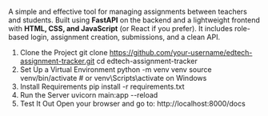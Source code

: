 A simple and effective tool for managing assignments between teachers and students. Built using **FastAPI** on the backend and a lightweight frontend with **HTML, CSS, and JavaScript** (or React if you prefer). It includes role-based login, assignment creation, submissions, and a clean API.
1. Clone the Project
git clone https://github.com/your-username/edtech-assignment-tracker.git
cd edtech-assignment-tracker
2. Set Up a Virtual Environment
python -m venv venv
source venv/bin/activate  # or venv\Scripts\activate on Windows
3. Install Requirements
pip install -r requirements.txt
4. Run the Server
uvicorn main:app --reload
5. Test It Out
Open your browser and go to:
http://localhost:8000/docs
